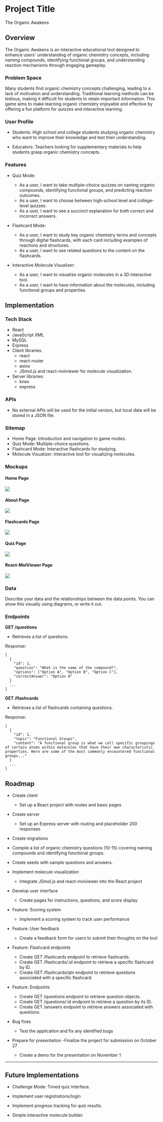 # Project Title

The Organic Awakens

## Overview

The Organic Awakens is an interactive educational tool designed to enhance users' understanding of organic chemistry concepts, including naming compounds, identifying functional groups, and understanding reaction mechanisms through engaging gameplay.

### Problem Space

Many students find organic chemistry concepts challenging, leading to a lack of motivation and understanding. Traditional learning methods can be tedious, making it difficult for students to retain important information. This game aims to make learning organic chemistry enjoyable and effective by offering a fun platform for quizzes and interactive learning.

### User Profile

- Students: High school and college students studying organic chemistry who want to improve their knowledge and test their understanding.

- Educators: Teachers looking for supplementary materials to help students grasp organic chemistry concepts.

### Features

- Quiz Mode:

  - As a user, I want to take multiple-choice quizzes on naming organic compounds, identifying functional groups, and predicting reaction outcomes.
  - As a user, I want to choose between high-school level and college-level quizzes.
  - As a user, I want to see a succinct explanation for both correct and incorrect answers.

- Flashcard Mode:

  - As a user, I want to study key organic chemistry terms and concepts through digital flashcards, with each card including examples of reactions and structures.
  - As a user, I want to see related questions to the content on the flashcards.

- Interactive Molecule Visualizer:
  - As a user, I want to visualize organic molecules in a 3D interactive tool.
  - As a user, I want to have information about the molecules, including functional groups and properties.

## Implementation

### Tech Stack

- React
- JavaScript XML
- MySQL
- Express
- Client libraries:
  - react
  - react-router
  - axios
  - JSmol.js and react-molviewer for molecule visualization.
- Server libraries:
  - knex
  - express

### APIs

- No external APIs will be used for the initial version, but local data will be stored in a JSON file.

### Sitemap

- Home Page: Introduction and navigation to game modes.
- Quiz Mode: Multiple-choice questions.
- Flashcard Mode: Interactive flashcards for studying.
- Molecule Visualizer: Interactive tool for visualizing molecules.

### Mockups

#### Home Page

![](Home.png)

#### About Page

![](About.png)

#### Flashcards Page

![](Flashcards.png)

#### Quiz Page

![](Quiz-Question.png)

#### React-MolViewer Page

![](React-MolViewer.png)

### Data

Describe your data and the relationships between the data points. You can show this visually using diagrams, or write it out.

### Endpoints

**GET /questions**

- Retrieves a list of questions.

Response:

```
[
  {
    "id": 1,
    "question": "What is the name of the compound?",
    "options": ["Option A", "Option B", "Option C"],
    "correctAnswer": "Option A"
  }
  ...
]
```

**GET /flashcards**

- Retrieves a list of flashcards containing questions.

Response:

```
[
  {
    "id": 1,
    "topic": "Functional Groups",
    "content": "A functional group is what we call specific groupings of certain atoms within molecules that have their own characteristic properties. Here are some of the most commonly encountered functional groups..."
  }
  ...
]
```

## Roadmap

- Create client

  - Set up a React project with routes and basic pages

- Create server

  - Set up an Express server with routing and placeholder 200 responses

- Create migrations

- Compile a list of organic chemistry questions (10-15) covering naming compounds and identifying functional groups.

- Create seeds with sample questions and answers.

- Implement molecule visualization

  - Integrate JSmol.js and react-molviewer into the React project

- Develop user interface

  - Create pages for instructions, questions, and score display

- Feature: Scoring system

  - Implement a scoring system to track user performance

- Feature: User feedback

  - Create a feedback form for users to submit their thoughts on the tool

- Feature: Flashcard endpoints

  - Create GET /flashcards endpoint to retrieve flashcards.
  - Create GET /flashcards/:id endpoint to retrieve a specific flashcard by ID.
  - Create GET /flashcards/qtn endpoint to retrieve questions associated with a specific flashcard.

- Feature: Endpoints

  - Create GET /questions endpoint to retrieve question objects.
  - Create GET /questions/:id endpoint to retrieve a question by its ID.
  - Create GET /answers endpoint to retrieve answers associated with questions.

- Bug fixes

  - Test the application and fix any identified bugs

- Prepare for presentation
  -Finalize the project for submission on October 27
  - Create a demo for the presentation on November 1

---

## Future Implementations

- Challenge Mode: Timed quiz interface.

- Implement user registrations/login

- Implement progress tracking for quiz results.

- Simple interactive molecule builder.
